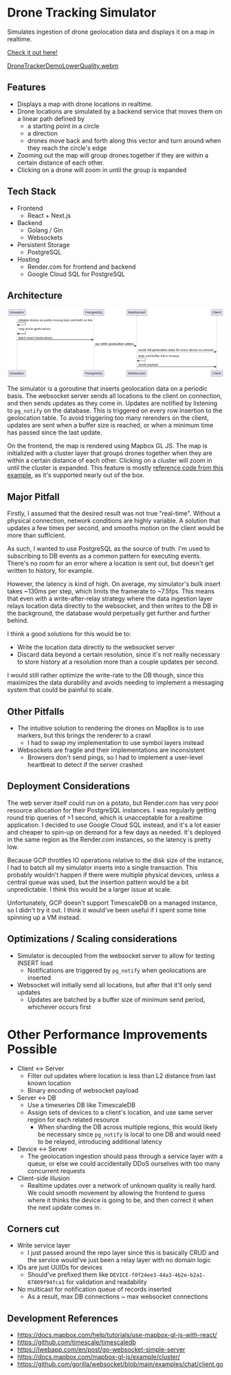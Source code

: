 # Drone Tracking Simulator

Simulates ingestion of drone geolocation data and displays it on a map in realtime.

[Check it out here!](https://map-project-r2zv.onrender.com)

[DroneTrackerDemoLowerQuality.webm](https://github.com/NinjaPerson24119/Drone-Tracking-Simulator/assets/32471098/4dcbf8f5-872c-48ad-a15b-a165e72a8141)

## Features
- Displays a map with drone locations in realtime.
- Drone locations are simulated by a backend service that moves them on a linear path defined by
  - a starting point in a circle
  - a direction
  - drones move back and forth along this vector and turn around when they reach the circle's edge
- Zooming out the map will group drones together if they are within a certain distance of each other.
- Clicking on a drone will zoom in until the group is expanded

## Tech Stack
- Frontend
  - React + Next.js
- Backend
  - Golang / Gin
  - Websockets
- Persistent Storage
  - PostgreSQL
- Hosting
  - Render.com for frontend and backend
  - Google Cloud SQL for PostgreSQL

## Architecture

![Sequence Diagram](sequenceDiagram.png)

The simulator is a goroutine that inserts geolocation data on a periodic basis. The websocket server sends all locations to the client on connection, and then sends updates as they come in. Updates are notified by listening to `pg_notify` on the database. This is triggered on every row insertion to the geolocation table. To avoid triggering too many rerenders on the client, updates are sent when a buffer size is reached, or when a minimum time has passed since the last update.

On the frontend, the map is rendered using Mapbox GL JS. The map is initialized with a cluster layer that groups drones together when they are within a certain distance of each other. Clicking on a cluster will zoom in until the cluster is expanded. This feature is mostly [reference code from this example](https://docs.mapbox.com/mapbox-gl-js/example/cluster/), as it's supported nearly out of the box.

## Major Pitfall

Firstly, I assumed that the desired result was not true "real-time". Without a physical connection, network conditions are highly variable.
A solution that updates a few times per second, and smooths motion on the client would be more than sufficient.

As such, I wanted to use PostgreSQL as the source of truth. I'm used to subscribing to DB events as a common pattern for executing events.
There's no room for an error where a location is sent out, but doesn't get written to history, for example.

However, the latency is kind of high. On average, my simulator's bulk insert takes ~130ms per step, which limits the framerate to ~7.5fps.
This means that even with a write-after-relay strategy where the data ingestion layer relays location data directly to the websocket, and then writes to the DB in the background, the database would perpetually get further and further behind.

I think a good solutions for this would be to:
- Write the location data directly to the websocket server
- Discard data beyond a certain resolution, since it's not really necessary to store history at a resolution more than a couple updates per second.

I would still rather optimize the write-rate to the DB though, since this maximizes the data durability and avoids needing to implement a messaging system that could be painful to scale.

## Other Pitfalls

- The intuitive solution to rendering the drones on MapBox is to use markers, but this brings the renderer to a crawl
  - I had to swap my implementation to use symbol layers instead 
- Websockets are fragile and their implementations are inconsistent
  - Browsers don't send pings, so I had to implement a user-level heartbeat to detect if the server crashed

## Deployment Considerations

The web server itself could run on a potato, but Render.com has very poor resource allocation for their PostgreSQL instances.
I was regularly getting round trip queries of >1 second, which is unacceptable for a realtime application.
I decided to use Google Cloud SQL instead, and it's a lot easier and cheaper to spin-up on demand for a few days as needed.
It's deployed in the same region as the Render.com instances, so the latency is pretty low.

Because GCP throttles IO operations relative to the disk size of the instance, I had to batch all my simulator inserts into a single transaction.
This probably wouldn't happen if there were multiple physical devices, unless a central queue was used, but the insertion pattern would be a bit unpredictable. I think this would be a larger issue at scale.

Unfortunately, GCP doesn't support TimescaleDB on a managed instance, so I didn't try it out. I think it would've been useful if I spent some time spinning up a VM instead.

## Optimizations / Scaling considerations
- Simulator is decoupled from the websocket server to allow for testing INSERT load
  - Notifications are triggered by `pg_notify` when geolocations are inserted
- Websocket will initially send all locations, but after that it'll only send updates
  - Updates are batched by a buffer size of minimum send period, whichever occurs first

# Other Performance Improvements Possible
- Client <-> Server
  - Filter out updates where location is less than L2 distance from last known location
  - Binary encoding of websocket payload
- Server <-> DB
  - Use a timeseries DB like TimescaleDB
  - Assign sets of devices to a client's location, and use same server region for each related resource
    - When sharding the DB across multiple regions, this would likely be necessary since `pg_notify` is local to one DB and would need to be relayed, introducing additional latency
- Device <-> Server
  - The geolocation ingestion should pass through a service layer with a queue, or else we could accidentally DDoS ourselves with too many concurrent requests
- Client-side illusion
  - Realtime updates over a network of unknown quality is really hard. We could smooth movement by allowing the frontend to guess where it thinks the device is going to be, and then correct it when the next update comes in.

## Corners cut
- Write service layer
  - I just passed around the repo layer since this is basically CRUD and the service would've just been a relay layer with no domain logic
- IDs are just UUIDs for devices
  - Should've prefixed them like `DEVICE-f0f24ee3-44a3-4b2e-b2a1-07809f94fca1` for validation and readability
- No multicast for notification queue of records inserted
  - As a result, max DB connections ~ max websocket connections

## Development References
- https://docs.mapbox.com/help/tutorials/use-mapbox-gl-js-with-react/
- https://github.com/timescale/timescaledb
- https://lwebapp.com/en/post/go-websocket-simple-server
- https://docs.mapbox.com/mapbox-gl-js/example/cluster/
- https://github.com/gorilla/websocket/blob/main/examples/chat/client.go
